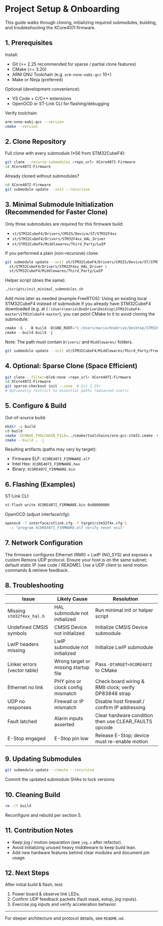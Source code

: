 # Project Setup & Onboarding

This guide walks through cloning, initializing required submodules, building, and troubleshooting the XCore407I firmware.

## 1. Prerequisites

Install:
- Git (>= 2.25 recommended for sparse / partial clone features)
- CMake (>= 3.20)
- ARM GNU Toolchain (e.g. `arm-none-eabi-gcc` 10+)
- Make or Ninja (preferred)

Optional (development convenience):
- VS Code + C/C++ extensions
- OpenOCD or ST-Link CLI for flashing/debugging

Verify toolchain:
```bash
arm-none-eabi-gcc --version
cmake --version
```

## 2. Clone Repository

Full clone with every submodule (≈56 from STM32CubeF4):
```bash
git clone --recurse-submodules <repo_url> XCore407I-Firmware
cd XCore407I-Firmware
```

Already cloned without submodules?
```bash
cd XCore407I-Firmware
git submodule update --init --recursive
```

## 3. Minimal Submodule Initialization (Recommended for Faster Clone)

Only three submodules are required for this firmware build:
- `st/STM32CubeF4/Drivers/CMSIS/Device/ST/STM32F4xx`
- `st/STM32CubeF4/Drivers/STM32F4xx_HAL_Driver`
- `st/STM32CubeF4/Middlewares/Third_Party/LwIP`

If you performed a plain (non-recursive) clone:
```bash
git submodule update --init st/STM32CubeF4/Drivers/CMSIS/Device/ST/STM32F4xx \
  st/STM32CubeF4/Drivers/STM32F4xx_HAL_Driver \
  st/STM32CubeF4/Middlewares/Third_Party/LwIP
```

Helper script (does the same):
```bash
./scripts/init_minimal_submodules.sh
```

Add more later as needed (example FreeRTOS):
Using an existing local STM32CubeF4 instead of submodule
If you already have STM32CubeF4 downloaded (e.g. at `C:\Users\mario\OneDrive\Desktop\STM32CubeF4-master\STM32CubeF4-master`), you can point CMake to it to avoid cloning the submodule:

```powershell
cmake -S . -B build -DCUBE_ROOT="C:/Users/mario/OneDrive/Desktop/STM32CubeF4-master/STM32CubeF4-master"
cmake --build build -j
```

Note: The path must contain `Drivers/` and `Middlewares/` folders.

```bash
git submodule update --init st/STM32CubeF4/Middlewares/Third_Party/FreeRTOS
```

## 4. Optional: Sparse Clone (Space Efficient)
```bash
git clone --filter=blob:none <repo_url> XCore407I-Firmware
cd XCore407I-Firmware
git sparse-checkout init --cone  # Git 2.25+
# Optionally restrict to essential paths (advanced users)
```

## 5. Configure & Build

Out-of-source build:
```bash
mkdir -p build
cd build
cmake -DCMAKE_TOOLCHAIN_FILE=../cmake/toolchains/arm-gcc-stm32.cmake -DTARGET=XCORE407I ..
cmake --build . -j
```

Resulting artifacts (paths may vary by target):
- Firmware ELF: `XCORE407I_FIRMWARE.elf`
- Intel Hex: `XCORE407I_FIRMWARE.hex`
- Binary: `XCORE407I_FIRMWARE.bin`

## 6. Flashing (Examples)

ST-Link CLI:
```bash
st-flash write XCORE407I_FIRMWARE.bin 0x08000000
```

OpenOCD (adjust interface/cfg):
```bash
openocd -f interface/stlink.cfg -f target/stm32f4x.cfg \
  -c "program XCORE407I_FIRMWARE.elf verify reset exit"
```

## 7. Network Configuration

The firmware configures Ethernet (RMII) + LwIP (NO_SYS) and exposes a custom Remora UDP protocol. Ensure your host is on the same subnet; default static IP (see code / README). Use a UDP client to send motion commands & retrieve feedback.

## 8. Troubleshooting

| Issue | Likely Cause | Resolution |
|-------|--------------|-----------|
| Missing `stm32f4xx_hal.h` | HAL submodule not initialized | Run minimal init or helper script |
| Undefined CMSIS symbols | CMSIS Device not initialized | Initialize CMSIS Device submodule |
| LwIP headers missing | LwIP submodule not initialized | Initialize LwIP submodule |
| Linker errors (vector table) | Wrong target or missing startup file | Pass `-DTARGET=XCORE407I` to CMake |
| Ethernet no link | PHY pins or clock config mismatch | Check board wiring & RMII clock; verify DP83848 strap | 
| UDP no responses | Firewall or IP mismatch | Disable host firewall / confirm IP addressing |
| Fault latched | Alarm inputs asserted | Clear hardware condition then use CLEAR_FAULTS opcode |
| E-Stop engaged | E-Stop pin low | Release E-Stop; device must re-enable motion |

## 9. Updating Submodules
```bash
git submodule update --remote --recursive
```
Commit the updated submodule SHAs to lock versions.

## 10. Cleaning Build
```bash
rm -rf build
```
Reconfigure and rebuild per section 5.

## 11. Contribution Notes
- Keep jog / motion separation (see `jog.c` after refactor).
- Avoid initializing unused heavy middleware to keep build lean.
- Add new hardware features behind clear modules and document pin usage.

## 12. Next Steps
After initial build & flash, test:
1. Power board & observe link LEDs.
2. Confirm UDP feedback packets (fault mask, estop, jog inputs).
3. Exercise jog inputs and verify acceleration behavior.

---
For deeper architecture and protocol details, see `README.md`.

